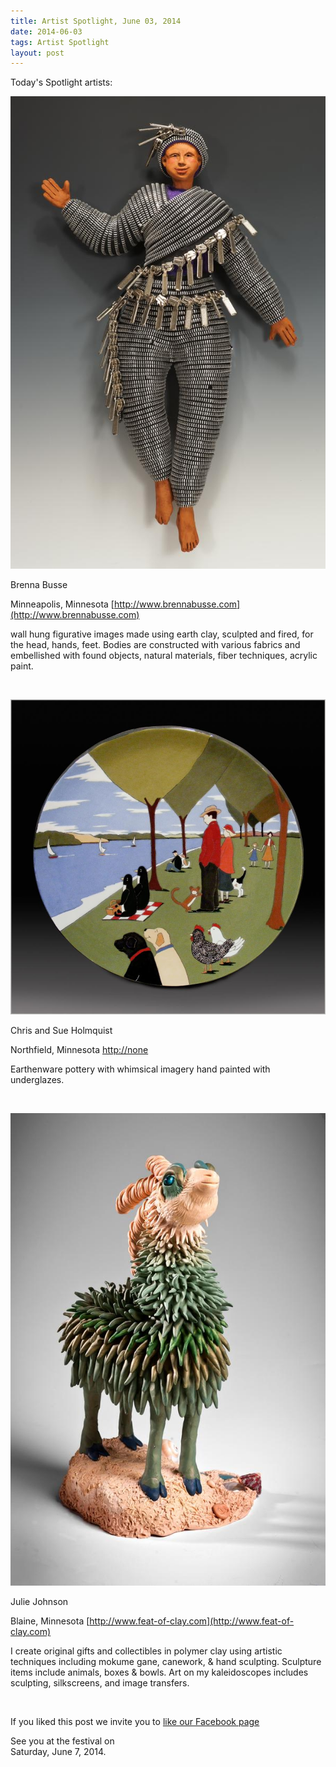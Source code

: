 ```yaml
---
title: Artist Spotlight, June 03, 2014
date: 2014-06-03
tags: Artist Spotlight
layout: post
---
```


Today's Spotlight artists:

![Brenna Busse](/images/2014/posts/120471.530438.jpg)

Brenna Busse 

Minneapolis, Minnesota [http://www.brennabusse.com](http://www.brennabusse.com)

wall hung figurative images made using earth clay, sculpted and fired, for the head, hands, feet.  Bodies are constructed with various fabrics and embellished with found objects, natural materials, fiber techniques, acrylic paint. 

&nbsp;

![Chris and Sue Holmquist](/images/2014/posts/120846.531623.jpg)

Chris and Sue Holmquist

Northfield, Minnesota [http://none](http://none)

Earthenware pottery with whimsical imagery hand painted  with underglazes. 

&nbsp;

![Julie Johnson](/images/2014/posts/117949.522082.jpg)

Julie Johnson 

Blaine, Minnesota [http://www.feat-of-clay.com](http://www.feat-of-clay.com)

I create original gifts and collectibles in polymer clay using artistic techniques including  mokume gane, canework, & hand sculpting. Sculpture items include animals, boxes & bowls. Art on my kaleidoscopes includes sculpting, silkscreens, and image transfers. 

&nbsp;

If you liked this post we invite you to 
[like our Facebook page](https://www.facebook.com/SAPArtsFestival)

See you at the festival on  
Saturday, June 7, 2014.

